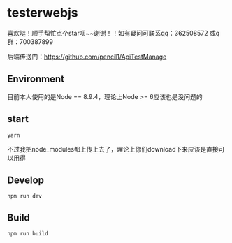 # testerwebjs
喜欢哒！顺手帮忙点个star呗~~谢谢！！如有疑问可联系qq：362508572  或q群：700387899

后端传送门：https://github.com/pencil1/ApiTestManage

## Environment
目前本人使用的是Node == 8.9.4，理论上Node >= 6应该也是没问题的

## start
    yarn

不过我把node_modules都上传上去了，理论上你们download下来应该是直接可以用得

## Develop
    npm run dev

## Build
    npm run build